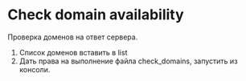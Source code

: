 # Check domain availability
Проверка доменов на ответ сервера.

1. Список доменов вставить в list
2. Дать права на выполнение файла check_domains, запустить из консоли.
